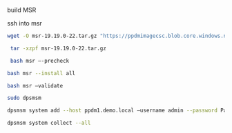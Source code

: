 build MSR

ssh into msr




```bash
wget -O msr-19.19.0-22.tar.gz "https://ppdmimagecsc.blob.core.windows.net/swx/msr-19.19.0-22.tar.gz?sp=r&st=2025-06-01T09:00:00Z&se=2025-06-05T08:00:00Z&spr=https&sv=2024-11-04&sr=b&sig=zqW%2F0%2BkbIoc7LmzZp5POWKrRVNYIdEZpTsLEMzAsJWc%3D"
```

```bash
 tar -xzpf msr-19.19.0-22.tar.gz
```

```bash
 bash msr –-precheck
```

```bash
bash msr --install all
```



```bash
bash msr –validate
```

```bash
sudo dpsmsm
```


```bash
dpsmsm system add --host ppdm1.demo.local –username admin --password Password123!
```

```bash
dpsmsm system collect --all
```


